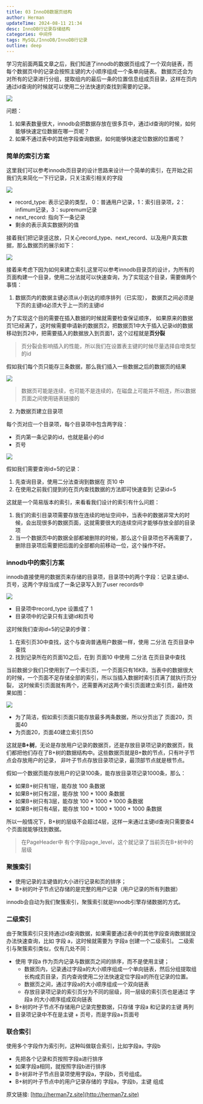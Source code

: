 ```yaml
---
title: 03 InnoDB数据页结构
author: Herman
updateTime: 2024-08-11 21:34
desc: InnoDB行记录存储结构
categories: 中间件
tags: MySQL/InnoDB/InnoDB行记录
outline: deep
---
```



学习完前面两篇文章之后，我们知道了innodb的数据页组成了一个双向链表，而每个数据页中的记录会按照主键的大小顺序组成一个条单向链表。
数据页还会为对所有的记录进行分组，提取组内的最后一条的位置信息组成页目录，这样在页内通过id查询的时候就可以使用二分法快速的查找到需要的记录。

![](https://cdn.jsdelivr.net/gh/silently9527/images//202510232122865.png)

问题：
1. 如果表数量很大，innodb会把数据存放在很多页中，通过id查询的时候，如何能够快速定位数据在哪一页呢？
2. 如果不通过表中的其他字段查询数据，如何能够快速定位数据的位置呢？

### 简单的索引方案
这里我们可以参考innodb页目录的设计思路来设计一个简单的索引，在开始之前我们先来简化一下行记录，只关注索引相关的字段

![](https://cdn.jsdelivr.net/gh/silently9527/images//202510232247373.png)

* record_type: 表示记录的类型， 0：普通用户记录，1：索引目录项，2：infimum记录，3：supremum记录
* next_record: 指向下一条记录
* 剩余的表示真实数据列的值

接着我们把记录竖这放，只关心record_type、next_record、以及用户真实数据，那么数据页的展示如下：

![](https://cdn.jsdelivr.net/gh/silently9527/images//202510232258933.png)


接着来考虑下因为如何来建立索引,这里可以参考innodb目录页的设计，为所有的页面构建一个目录，使用二分法就可以快速查询，为了实现这个目录，需要做两个事情：
1. 数据页内的数据主键必须从小到达的顺序排列（已实现）， 数据页之间必须是下页的主键id必须大于上一页的主键id

为了实现这个目的需要在插入数据的时候就需要检查保证顺序，
如果原来的数据页1已经满了，这时候需要申请新的数据页2，把数据页1中大于插入记录id的数据移动到页2中，把需要插入的数据放入到页面1，这个过程就是**页分裂**

> 页分裂会影响插入的性能，所以我们在设置表主键的时候尽量选择自增类型的id

假如我们每个页只能存三条数据，那么我们插入一些数据之后的数据页的结果

![](https://cdn.jsdelivr.net/gh/silently9527/images//202510232303150.png)

> 数据页可能是连续，也可能不是连续的，在磁盘上可能并不相连，所以数据页面之间使用链表链接的

2. 为数据页建立目录项

每个页对应一个目录项，每个目录项中包含两字段：
* 页内第一条记录的id，也就是最小的id
* 页号

![](https://cdn.jsdelivr.net/gh/silently9527/images//202510232325134.png)

假如我们需要查询id=5的记录：
1. 先查询目录，使用二分法查询到数据在 页10 中
2. 在使用之前我们提到的在页内查找数据的方法即可快速查到 记录id=5

这就是一个简易版本的索引，来看看我们设计的索引有什么问题：
1. 我们的索引目录项需要存放在连续的地址空间中，当表中的数据非常大的时候，会出现很多的数据页面，这就需要很大的连续空间才能够存放全部的目录项
2. 当一个数据页中的数据全部都被删除的时候，那么这个目录项也不再需要了，删除目录项后需要把后面的全部都向前移动一位，这个操作不好。


### innodb中的索引方案

innodb直接使用的数据页来存储的目录项，目录项中的两个字段：记录主键id、页号，这两个字段当成了一条记录写入到了user records中

![](https://cdn.jsdelivr.net/gh/silently9527/images//202510232346292.png)

* 目录项中record_type 设置成了 1
* 目录项中的记录只有主键id和页号

这时候我们查询id=5的记录的步骤：
1. 在索引页30中查找，这个与查询普通用户数据一样，使用 二分法 在页目录中查找
2. 找到记录所在的页面10之后，在到 页面10 中使用 二分法 在页目录中查找

当前数据少我们只使用到了一个索引页，一个页面只有16KB，当表中的数据很大的时候，一个页面不足存储全部的索引，所以当插入数据时索引页满了就执行页分裂，
这时候索引页面就有两个，还需要再对这两个索引页面建立索引页，最终效果如图：

![](https://cdn.jsdelivr.net/gh/silently9527/images//202510240002821.png)

* 为了简洁，假如索引页面只能存放最多两条数据，所以分页出了 页面20，页面40
* 为页面20，页面40建立索引页50


这就是**B+树**，无论是存放用户记录的数据页，还是存放目录项记录的数据页，我们都把他们存在了B+树的数据结构中。这些数据页就是B+数的节点，只有叶子节点会存放用户的记录，
非叶子节点存放目录项记录，最顶部节点就是根节点。

假如一个数据页能存放用户的记录100条，能存放目录项记录1000条，那么：
* 如果B+树只有1层，能存放 100 条数据
* 如果B+树只有2层，能存放 100 * 1000 条数据
* 如果B+树只有3层，能存放 100 * 1000 * 1000 条数据
* 如果B+树只有4层，能存放 100 * 1000 * 1000 * 1000 条数据

所以一般情况下，B+树的层级不会超过4层，这样一来通过主键id查询只需要查4个页面就能够找到数据。

>在PageHeader中 有个字段page_level，这个就记录了当前页在B+树中的层级

### 聚簇索引

* 使用记录的主键值的大小进行记录和页的排序；
* B+树的叶子节点记存储的是完整的用户记录（用户记录的所有列数据）

innodb会自动为我们聚簇索引，聚簇索引就是Innodb引擎存储数据的方式。

### 二级索引

由于聚簇索引只支持通过id查询数据，如果需要通过表中的其他字段查询数据就没办法快速查询，比如 字段 a，这时候就需要为 字段a 创建一个二级索引。
二级索引与聚簇索引类似，仅有几处不同：
* 使用 字段a 作为页内记录与数据页之间的排序，而不是使用主键；
  - 数据页内，记录通过字段a的大小顺序组成一个单向链表，然后分组提取组长构成页目录，页内查询使用二分法快速定位字段a的所在记录的位置。
  - 数据页之间，通过字段a的大小顺序组成一个双向链表
  - 存放目录项记录的索引页分为不同的层级，同一层级的索引页也是通过 字段a 的大小顺序组成双向链表
* B+树的叶子节点不存储用户记录完整数据，只存储 字段a 和记录的主键 两列
* 目录项记录中不在是主键 + 页号，而是字段a+页面号

### 联合索引

使用多个字段作为索引列，这种叫做联合索引，比如字段a，字段b

* 先把各个记录和页按照字段a进行排序
* 如果字段a相同，就按照字段b进行排序
* B+树非叶子节点目录项使用字段a，字段b，页号组成。
* B+树的叶子节点中的用户记录存储的 字段a，字段b，主键 组成






原文链接: [http://herman7z.site](http://herman7z.site)
